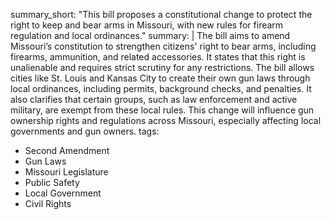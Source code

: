 summary_short: "This bill proposes a constitutional change to protect the right to keep and bear arms in Missouri, with new rules for firearm regulation and local ordinances."
summary: |
  The bill aims to amend Missouri’s constitution to strengthen citizens' right to bear arms, including firearms, ammunition, and related accessories. It states that this right is unalienable and requires strict scrutiny for any restrictions. The bill allows cities like St. Louis and Kansas City to create their own gun laws through local ordinances, including permits, background checks, and penalties. It also clarifies that certain groups, such as law enforcement and active military, are exempt from these local rules. This change will influence gun ownership rights and regulations across Missouri, especially affecting local governments and gun owners.
tags:
  - Second Amendment
  - Gun Laws
  - Missouri Legislature
  - Public Safety
  - Local Government
  - Civil Rights
